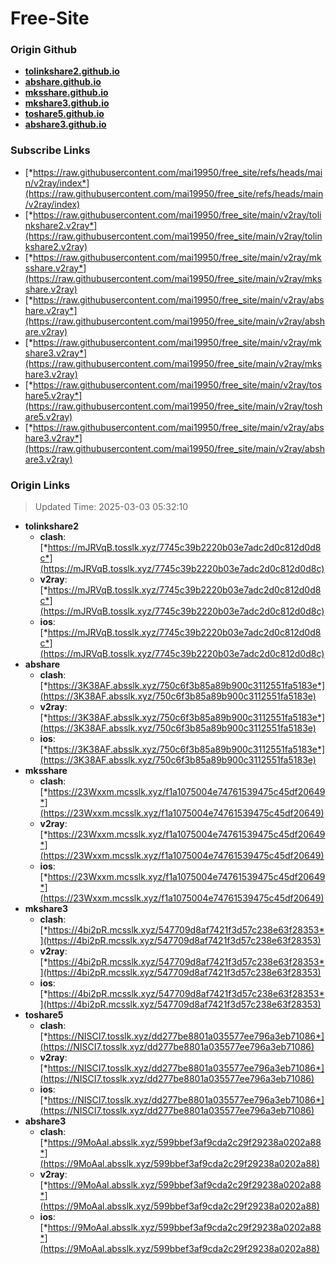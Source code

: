 # Free-Site

### Origin Github

- [**tolinkshare2.github.io**](https://github.com/tolinkshare2/tolinkshare2.github.io)
- [**abshare.github.io**](https://github.com/abshare/abshare.github.io)
- [**mksshare.github.io**](https://github.com/mksshare/mksshare.github.io)
- [**mkshare3.github.io**](https://github.com/mkshare3/mkshare3.github.io)
- [**toshare5.github.io**](https://github.com/toshare5/toshare5.github.io)
- [**abshare3.github.io**](https://github.com/abshare3/abshare3.github.io)

### Subscribe Links

- [*https://raw.githubusercontent.com/mai19950/free_site/refs/heads/main/v2ray/index*](https://raw.githubusercontent.com/mai19950/free_site/refs/heads/main/v2ray/index)
- [*https://raw.githubusercontent.com/mai19950/free_site/main/v2ray/tolinkshare2.v2ray*](https://raw.githubusercontent.com/mai19950/free_site/main/v2ray/tolinkshare2.v2ray)
- [*https://raw.githubusercontent.com/mai19950/free_site/main/v2ray/mksshare.v2ray*](https://raw.githubusercontent.com/mai19950/free_site/main/v2ray/mksshare.v2ray)
- [*https://raw.githubusercontent.com/mai19950/free_site/main/v2ray/abshare.v2ray*](https://raw.githubusercontent.com/mai19950/free_site/main/v2ray/abshare.v2ray)
- [*https://raw.githubusercontent.com/mai19950/free_site/main/v2ray/mkshare3.v2ray*](https://raw.githubusercontent.com/mai19950/free_site/main/v2ray/mkshare3.v2ray)
- [*https://raw.githubusercontent.com/mai19950/free_site/main/v2ray/toshare5.v2ray*](https://raw.githubusercontent.com/mai19950/free_site/main/v2ray/toshare5.v2ray)
- [*https://raw.githubusercontent.com/mai19950/free_site/main/v2ray/abshare3.v2ray*](https://raw.githubusercontent.com/mai19950/free_site/main/v2ray/abshare3.v2ray)

### Origin Links

> Updated Time: 2025-03-03 05:32:10

- **tolinkshare2**
  - **clash**: [*https://mJRVqB.tosslk.xyz/7745c39b2220b03e7adc2d0c812d0d8c*](https://mJRVqB.tosslk.xyz/7745c39b2220b03e7adc2d0c812d0d8c)
  - **v2ray**: [*https://mJRVqB.tosslk.xyz/7745c39b2220b03e7adc2d0c812d0d8c*](https://mJRVqB.tosslk.xyz/7745c39b2220b03e7adc2d0c812d0d8c)
  - **ios**: [*https://mJRVqB.tosslk.xyz/7745c39b2220b03e7adc2d0c812d0d8c*](https://mJRVqB.tosslk.xyz/7745c39b2220b03e7adc2d0c812d0d8c)
- **abshare**
  - **clash**: [*https://3K38AF.absslk.xyz/750c6f3b85a89b900c3112551fa5183e*](https://3K38AF.absslk.xyz/750c6f3b85a89b900c3112551fa5183e)
  - **v2ray**: [*https://3K38AF.absslk.xyz/750c6f3b85a89b900c3112551fa5183e*](https://3K38AF.absslk.xyz/750c6f3b85a89b900c3112551fa5183e)
  - **ios**: [*https://3K38AF.absslk.xyz/750c6f3b85a89b900c3112551fa5183e*](https://3K38AF.absslk.xyz/750c6f3b85a89b900c3112551fa5183e)
- **mksshare**
  - **clash**: [*https://23Wxxm.mcsslk.xyz/f1a1075004e74761539475c45df20649*](https://23Wxxm.mcsslk.xyz/f1a1075004e74761539475c45df20649)
  - **v2ray**: [*https://23Wxxm.mcsslk.xyz/f1a1075004e74761539475c45df20649*](https://23Wxxm.mcsslk.xyz/f1a1075004e74761539475c45df20649)
  - **ios**: [*https://23Wxxm.mcsslk.xyz/f1a1075004e74761539475c45df20649*](https://23Wxxm.mcsslk.xyz/f1a1075004e74761539475c45df20649)
- **mkshare3**
  - **clash**: [*https://4bi2pR.mcsslk.xyz/547709d8af7421f3d57c238e63f28353*](https://4bi2pR.mcsslk.xyz/547709d8af7421f3d57c238e63f28353)
  - **v2ray**: [*https://4bi2pR.mcsslk.xyz/547709d8af7421f3d57c238e63f28353*](https://4bi2pR.mcsslk.xyz/547709d8af7421f3d57c238e63f28353)
  - **ios**: [*https://4bi2pR.mcsslk.xyz/547709d8af7421f3d57c238e63f28353*](https://4bi2pR.mcsslk.xyz/547709d8af7421f3d57c238e63f28353)
- **toshare5**
  - **clash**: [*https://NISCI7.tosslk.xyz/dd277be8801a035577ee796a3eb71086*](https://NISCI7.tosslk.xyz/dd277be8801a035577ee796a3eb71086)
  - **v2ray**: [*https://NISCI7.tosslk.xyz/dd277be8801a035577ee796a3eb71086*](https://NISCI7.tosslk.xyz/dd277be8801a035577ee796a3eb71086)
  - **ios**: [*https://NISCI7.tosslk.xyz/dd277be8801a035577ee796a3eb71086*](https://NISCI7.tosslk.xyz/dd277be8801a035577ee796a3eb71086)
- **abshare3**
  - **clash**: [*https://9MoAal.absslk.xyz/599bbef3af9cda2c29f29238a0202a88*](https://9MoAal.absslk.xyz/599bbef3af9cda2c29f29238a0202a88)
  - **v2ray**: [*https://9MoAal.absslk.xyz/599bbef3af9cda2c29f29238a0202a88*](https://9MoAal.absslk.xyz/599bbef3af9cda2c29f29238a0202a88)
  - **ios**: [*https://9MoAal.absslk.xyz/599bbef3af9cda2c29f29238a0202a88*](https://9MoAal.absslk.xyz/599bbef3af9cda2c29f29238a0202a88)
